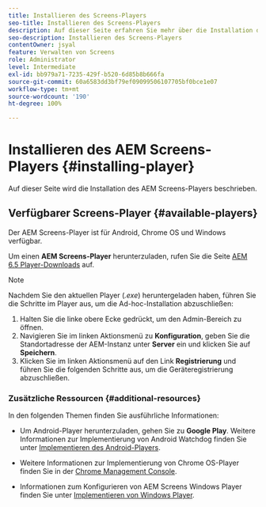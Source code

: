 ```yaml
---
title: Installieren des Screens-Players
seo-title: Installieren des Screens-Players
description: Auf dieser Seite erfahren Sie mehr über die Installation des verfügbaren AEM Screens-Players.
seo-description: Installieren des Screens-Players
contentOwner: jsyal
feature: Verwalten von Screens
role: Administrator
level: Intermediate
exl-id: bb979a71-7235-429f-b520-6d85b8b666fa
source-git-commit: 60a6583dd3bf79ef09099506107705bf0bce1e07
workflow-type: tm+mt
source-wordcount: '190'
ht-degree: 100%

---
```


# Installieren des AEM Screens-Players {#installing-player}

Auf dieser Seite wird die Installation des AEM Screens-Players beschrieben.

## Verfügbarer Screens-Player {#available-players}

Der AEM Screens-Player ist für Android, Chrome OS und Windows verfügbar.

Um einen **AEM Screens-Player** herunterzuladen, rufen Sie die Seite [AEM 6.5 Player-Downloads](https://download.macromedia.com/screens/) auf.

>[!NOTE]
>
>Nachdem Sie den aktuellen Player (*.exe*) heruntergeladen haben, führen Sie die Schritte im Player aus, um die Ad-hoc-Installation abzuschließen:
>
>1. Halten Sie die linke obere Ecke gedrückt, um den Admin-Bereich zu öffnen.
>1. Navigieren Sie im linken Aktionsmenü zu **Konfiguration**, geben Sie die Standortadresse der AEM-Instanz unter **Server** ein und klicken Sie auf **Speichern**.
>1. Klicken Sie im linken Aktionsmenü auf den Link **Registrierung** und führen Sie die folgenden Schritte aus, um die Geräteregistrierung abzuschließen.


### Zusätzliche Ressourcen {#additional-resources}

In den folgenden Themen finden Sie ausführliche Informationen:

* Um Android-Player herunterzuladen, gehen Sie zu **Google Play**. Weitere Informationen zur Implementierung von Android Watchdog finden Sie unter [Implementieren des Android-Players](implementing-android-player.md).

* Weitere Informationen zur Implementierung von Chrome OS-Player finden Sie in der [Chrome Management Console](implementing-chrome-os-player.md).

* Informationen zum Konfigurieren von AEM Screens Windows Player finden Sie unter [Implementieren von Windows Player](implementing-windows-player.md).
